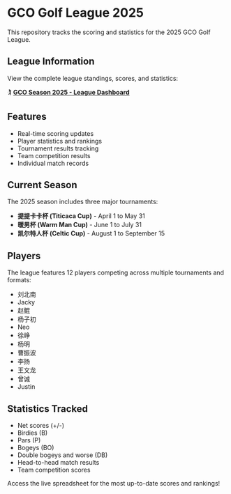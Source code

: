 # GCO Golf League 2025

This repository tracks the scoring and statistics for the 2025 GCO Golf League.

## League Information

View the complete league standings, scores, and statistics:

🏌️ **[GCO Season 2025 - League Dashboard](https://docs.google.com/spreadsheets/d/1ZvtWd8zHMI0k2GQGMWhtFHl5xuDbciOW/htmlview)**

## Features

- Real-time scoring updates
- Player statistics and rankings  
- Tournament results tracking
- Team competition results
- Individual match records

## Current Season

The 2025 season includes three major tournaments:
- **提提卡卡杯 (Titicaca Cup)** - April 1 to May 31
- **暖男杯 (Warm Man Cup)** - June 1 to July 31  
- **凯尔特人杯 (Celtic Cup)** - August 1 to September 15

## Players

The league features 12 players competing across multiple tournaments and formats:
- 刘北南
- Jacky
- 赵鲲
- 杨子初
- Neo
- 徐峥
- 杨明
- 曹振波
- 李扬
- 王文龙
- 曾诚
- Justin

## Statistics Tracked

- Net scores (+/-)
- Birdies (B)
- Pars (P) 
- Bogeys (BO)
- Double bogeys and worse (DB)
- Head-to-head match results
- Team competition scores

Access the live spreadsheet for the most up-to-date scores and rankings!
